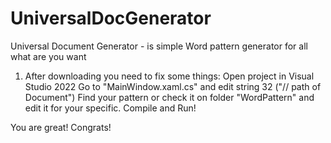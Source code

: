 # UniversalDocGenerator
Universal Document Generator - is simple Word pattern generator for all what are you want

1. After downloading you need to fix some things:
  Open project in Visual Studio 2022
  Go to "MainWindow.xaml.cs" and edit string 32 ("// path of Document")
  Find your pattern or check it on folder "WordPattern" and edit it for your specific.
  Compile and Run!
  
  You are great! Congrats!
